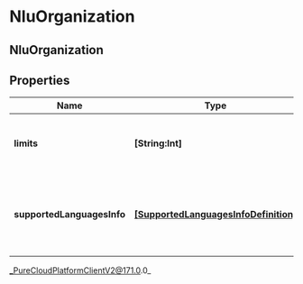 # NluOrganization

## NluOrganization

## Properties

|Name | Type | Description | Notes|
|------------ | ------------- | ------------- | -------------|
| **limits** | **[String:Int]** | The NLU limits defined for this Organization | [optional] |
| **supportedLanguagesInfo** | [**[SupportedLanguagesInfoDefinition]**]([SupportedLanguagesInfoDefinition]) | The list of Supported features for each languages for this Organization | [optional] |



_PureCloudPlatformClientV2@171.0.0_
